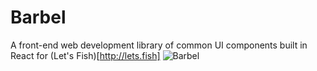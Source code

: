 # Barbel
A front-end web development library of common UI components built in React for (Let's Fish)[http://lets.fish]
![Barbel](https://img0.etsystatic.com/031/2/6758260/il_570xN.635597932_k972.jpg "Barbel")
